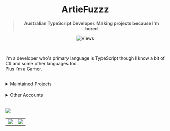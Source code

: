 <div align='center'>
  <h1>ArtieFuzzz</h1>
  <!--- Kinda a mix between auguwu and TMUniversal's README.md pages --->
  <!-- Have a good day after you read this :^) -->
  
  <blockquote><strong>Australian TypeScript Developer. Making projects because I'm bored</strong></blockquote>
  
  ![Views](https://komarev.com/ghpvc/?username=ArtieFuzzz&style=flat-square)

</div>
  <br>
  
  I'm a developer who's primary language is TypeScript though I know a bit of C# and some other languages too. <br>
  Plus I'm a Gamer.
  
  <br>
  
  <details>
  <summary> Maintained Projects </summary>
  
  - [Ariel](https://github.com/AstrielDivision/Ariel)
  
  </details>
  
  <br>
  
  <details>
  <summary> Other Accounts </summary>
  
  - [Steam](https://steamcommunity.com/id/ArtieFuzzz/)
  - Discord: ArtieFuzzz#8298
  
  </details>
  <br>

<br>
<img align="center" style="padding=0;" src="https://spotify-github-profile.vercel.app/api/view?uid=1xjlhxhi1k1q2ds6vl304cyfq&cover_image=true&theme=novatorem">

<table>
  <tr>
    <td align="center" style="padding=0;width=50%;">
      <img align="center" style="padding=0;" src="https://github-readme-stats.vercel.app/api?username=ArtieFuzzz&show_icons=true&hide_border=true&hide_title=true&count_private=false&theme=vue-dark" />
    </td>
    <td align="center" style="padding=0;width=50%;">
      <img align="center" style="padding=0;" src="https://github-readme-stats.vercel.app/api/top-langs/?username=ArtieFuzzz&layout=compact&hide_border=true&hide=visual%20basic&count_private=false&theme=vue-dark" />
    </td>
  </tr>
</table>
